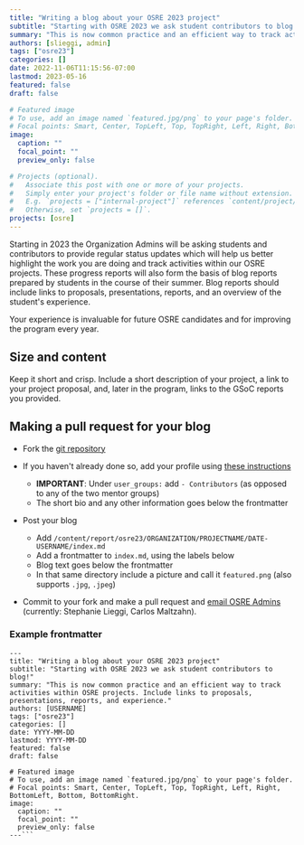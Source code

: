 ```yaml
---
title: "Writing a blog about your OSRE 2023 project"
subtitle: "Starting with OSRE 2023 we ask student contributors to blog!"
summary: "This is now common practice and an efficient way to track activities within OSRE projects. Include links to proposals, presentations, reports, and experience."
authors: [slieggi, admin]
tags: ["osre23"]
categories: []
date: 2022-11-06T11:15:56-07:00
lastmod: 2023-05-16
featured: false
draft: false

# Featured image
# To use, add an image named `featured.jpg/png` to your page's folder.
# Focal points: Smart, Center, TopLeft, Top, TopRight, Left, Right, BottomLeft, Bottom, BottomRight.
image:
  caption: ""
  focal_point: ""
  preview_only: false

# Projects (optional).
#   Associate this post with one or more of your projects.
#   Simply enter your project's folder or file name without extension.
#   E.g. `projects = ["internal-project"]` references `content/project/deep-learning/index.md`.
#   Otherwise, set `projects = []`.
projects: [osre]
---
```


Starting in 2023 the Organization Admins will be asking students and contributors to provide regular status updates which will help us better highlight the work you are doing and track activities within our OSRE projects. These progress reports will also form the basis of blog reports prepared by students in the course of their summer. Blog reports should include links to proposals, presentations, reports, and an overview of the student's experience. 

Your experience is invaluable for future OSRE candidates and for improving the program every year.

## Size and content

Keep it short and crisp. Include a short description of your project, a link to your project proposal, and, later in the program, links to the GSoC reports you provided. 

## Making a pull request for your blog

- Fork the [git repository](https://github.com/carlosmalt/ucsc-ospo)
- If you haven't already done so, add your profile using [these instructions](https://ospo.ucsc.edu/osredocs/formentors/#instructions-for-adding-a-mentor)
  - **IMPORTANT**: Under `user_groups:` add `- Contributors` (as opposed to any of the two mentor groups)
  - The short bio and any other information goes below the frontmatter

- Post your blog
  - Add `/content/report/osre23/ORGANIZATION/PROJECTNAME/DATE-USERNAME/index.md`
  - Add a frontmatter to `index.md`, using the labels below
  - Blog text goes below the frontmatter
  - In that same directory include a picture and call it `featured.png` (also supports `.jpg`, `.jpeg`) 
- Commit to your fork and make a pull request and [email OSRE Admins](mailto:ospo-info-group@ucsc.edu/) (currently: Stephanie Lieggi, Carlos Maltzahn).

### Example frontmatter
```
---
title: "Writing a blog about your OSRE 2023 project"
subtitle: "Starting with OSRE 2023 we ask student contributors to blog!"
summary: "This is now common practice and an efficient way to track activities within OSRE projects. Include links to proposals, presentations, reports, and experience."
authors: [USERNAME]
tags: ["osre23"]
categories: []
date: YYYY-MM-DD
lastmod: YYYY-MM-DD
featured: false
draft: false

# Featured image
# To use, add an image named `featured.jpg/png` to your page's folder.
# Focal points: Smart, Center, TopLeft, Top, TopRight, Left, Right, BottomLeft, Bottom, BottomRight.
image:
  caption: ""
  focal_point: ""
  preview_only: false
---```
